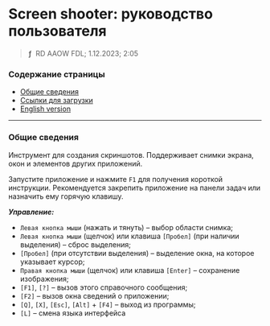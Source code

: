 # Screen shooter: руководство пользователя
> **ƒ** &nbsp;RD AAOW FDL; 1.12.2023; 2:05



### Содержание страницы

- [Общие сведения](#section-1)
- [Ссылки для загрузки](https://adslbarxatov.github.io/DPArray/ru#screen-shooter)
- [English version](https://adslbarxatov.github.io/ScreenShooter)

---

### Общие сведения

Инструмент для создания скриншотов. Поддерживает снимки экрана, окон и элементов
других приложений.

Запустите приложение и нажмите `F1` для получения короткой инструкции.
Рекомендуется закрепить приложение на панели задач или назначить ему горячую клавишу.

***Управление:***

- `Левая кнопка мыши` (нажать и тянуть) – выбор области снимка;
- `Левая кнопка мыши` (щелчок) или клавиша `[Пробел]` (при наличии выделения) – сброс выделения;
- `[Пробел]` (при отсутствии выделения) – выделение окна, на которое указывает курсор;
- `Правая кнопка мыши` (щелчок) или клавиша `[Enter]` – сохранение изображения;
- `[F1]`, `[?]` – вызов этого справочного сообщения;
- `[F2]` – вызов окна сведений о приложении;
- `[Q]`, `[X]`, `[Esc]`, `[Alt]` + `[F4]` – выход из программы;
- `[L]` – смена языка интерфейса

